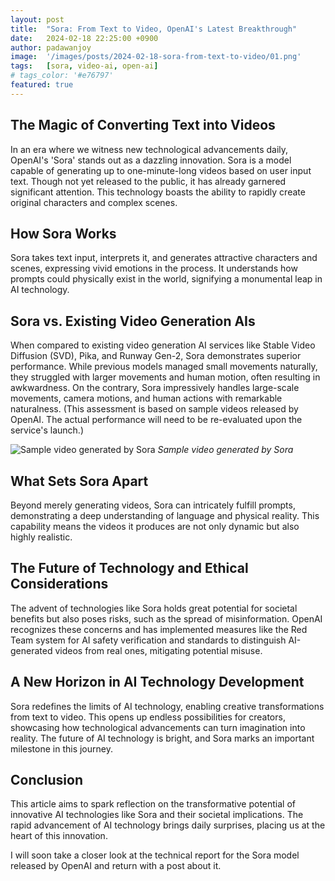 ```yaml
---
layout: post
title:  "Sora: From Text to Video, OpenAI's Latest Breakthrough"
date:   2024-02-18 22:25:00 +0900
author: padawanjoy
image:  '/images/posts/2024-02-18-sora-from-text-to-video/01.png'
tags:   [sora, video-ai, open-ai]
# tags_color: '#e76797'
featured: true
---
```

## The Magic of Converting Text into Videos

In an era where we witness new technological advancements daily, OpenAI's 'Sora' stands out as a dazzling innovation. Sora is a model capable of generating up to one-minute-long videos based on user input text. Though not yet released to the public, it has already garnered significant attention. This technology boasts the ability to rapidly create original characters and complex scenes.

## How Sora Works

Sora takes text input, interprets it, and generates attractive characters and scenes, expressing vivid emotions in the process. It understands how prompts could physically exist in the world, signifying a monumental leap in AI technology.

## Sora vs. Existing Video Generation AIs

When compared to existing video generation AI services like Stable Video Diffusion (SVD), Pika, and Runway Gen-2, Sora demonstrates superior performance. While previous models managed small movements naturally, they struggled with larger movements and human motion, often resulting in awkwardness. On the contrary, Sora impressively handles large-scale movements, camera motions, and human actions with remarkable naturalness. (This assessment is based on sample videos released by OpenAI. The actual performance will need to be re-evaluated upon the service's launch.)

![Sample video generated by Sora]({{site.baseurl}}/images/posts/2024-02-18-sora-from-text-to-video/02.gif)
*Sample video generated by Sora*

## What Sets Sora Apart

Beyond merely generating videos, Sora can intricately fulfill prompts, demonstrating a deep understanding of language and physical reality. This capability means the videos it produces are not only dynamic but also highly realistic.

## The Future of Technology and Ethical Considerations

The advent of technologies like Sora holds great potential for societal benefits but also poses risks, such as the spread of misinformation. OpenAI recognizes these concerns and has implemented measures like the Red Team system for AI safety verification and standards to distinguish AI-generated videos from real ones, mitigating potential misuse.

## A New Horizon in AI Technology Development

Sora redefines the limits of AI technology, enabling creative transformations from text to video. This opens up endless possibilities for creators, showcasing how technological advancements can turn imagination into reality. The future of AI technology is bright, and Sora marks an important milestone in this journey.

## Conclusion

This article aims to spark reflection on the transformative potential of innovative AI technologies like Sora and their societal implications. The rapid advancement of AI technology brings daily surprises, placing us at the heart of this innovation.

I will soon take a closer look at the technical report for the Sora model released by OpenAI and return with a post about it.